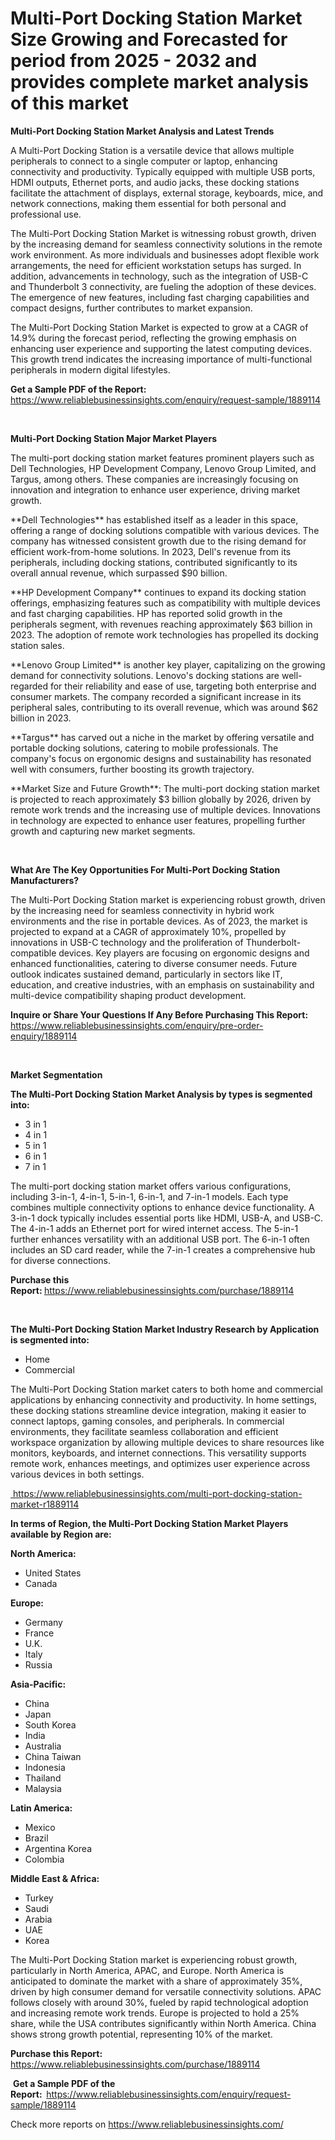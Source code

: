<p><h1>Multi-Port Docking Station Market Size Growing and Forecasted for period from 2025 - 2032 and provides complete market analysis of this market</h1></p><p><strong>Multi-Port Docking Station Market Analysis and Latest Trends</strong></p>
<p><p>A Multi-Port Docking Station is a versatile device that allows multiple peripherals to connect to a single computer or laptop, enhancing connectivity and productivity. Typically equipped with multiple USB ports, HDMI outputs, Ethernet ports, and audio jacks, these docking stations facilitate the attachment of displays, external storage, keyboards, mice, and network connections, making them essential for both personal and professional use.</p><p>The Multi-Port Docking Station Market is witnessing robust growth, driven by the increasing demand for seamless connectivity solutions in the remote work environment. As more individuals and businesses adopt flexible work arrangements, the need for efficient workstation setups has surged. In addition, advancements in technology, such as the integration of USB-C and Thunderbolt 3 connectivity, are fueling the adoption of these devices. The emergence of new features, including fast charging capabilities and compact designs, further contributes to market expansion. </p><p>The Multi-Port Docking Station Market is expected to grow at a CAGR of 14.9% during the forecast period, reflecting the growing emphasis on enhancing user experience and supporting the latest computing devices. This growth trend indicates the increasing importance of multi-functional peripherals in modern digital lifestyles.</p></p>
<p><strong>Get a Sample PDF of the Report:&nbsp;</strong> <a href="https://www.reliablebusinessinsights.com/enquiry/request-sample/1889114?utm_campaign=1873&utm_medium=2&utm_source=Github&utm_content=ia&utm_term=14012025&utm_id=multi-port-docking-station">https://www.reliablebusinessinsights.com/enquiry/request-sample/1889114</a></p>
<p>&nbsp;</p>
<p><strong>Multi-Port Docking Station Major Market Players</strong></p>
<p><p>The multi-port docking station market features prominent players such as Dell Technologies, HP Development Company, Lenovo Group Limited, and Targus, among others. These companies are increasingly focusing on innovation and integration to enhance user experience, driving market growth.</p><p>**Dell Technologies** has established itself as a leader in this space, offering a range of docking solutions compatible with various devices. The company has witnessed consistent growth due to the rising demand for efficient work-from-home solutions. In 2023, Dell's revenue from its peripherals, including docking stations, contributed significantly to its overall annual revenue, which surpassed $90 billion.</p><p>**HP Development Company** continues to expand its docking station offerings, emphasizing features such as compatibility with multiple devices and fast charging capabilities. HP has reported solid growth in the peripherals segment, with revenues reaching approximately $63 billion in 2023. The adoption of remote work technologies has propelled its docking station sales.</p><p>**Lenovo Group Limited** is another key player, capitalizing on the growing demand for connectivity solutions. Lenovo's docking stations are well-regarded for their reliability and ease of use, targeting both enterprise and consumer markets. The company recorded a significant increase in its peripheral sales, contributing to its overall revenue, which was around $62 billion in 2023.</p><p>**Targus** has carved out a niche in the market by offering versatile and portable docking solutions, catering to mobile professionals. The company's focus on ergonomic designs and sustainability has resonated well with consumers, further boosting its growth trajectory.</p><p>**Market Size and Future Growth**: The multi-port docking station market is projected to reach approximately $3 billion globally by 2026, driven by remote work trends and the increasing use of multiple devices. Innovations in technology are expected to enhance user features, propelling further growth and capturing new market segments.</p></p>
<p>&nbsp;</p>
<p><strong>What Are The Key Opportunities For Multi-Port Docking Station Manufacturers?</strong></p>
<p><p>The Multi-Port Docking Station market is experiencing robust growth, driven by the increasing need for seamless connectivity in hybrid work environments and the rise in portable devices. As of 2023, the market is projected to expand at a CAGR of approximately 10%, propelled by innovations in USB-C technology and the proliferation of Thunderbolt-compatible devices. Key players are focusing on ergonomic designs and enhanced functionalities, catering to diverse consumer needs. Future outlook indicates sustained demand, particularly in sectors like IT, education, and creative industries, with an emphasis on sustainability and multi-device compatibility shaping product development.</p></p>
<p><strong>Inquire or Share Your Questions If Any Before Purchasing This Report:</strong> <a href="https://www.reliablebusinessinsights.com/enquiry/pre-order-enquiry/1889114?utm_campaign=1873&utm_medium=2&utm_source=Github&utm_content=ia&utm_term=14012025&utm_id=multi-port-docking-station">https://www.reliablebusinessinsights.com/enquiry/pre-order-enquiry/1889114</a></p>
<p>&nbsp;</p>
<p><strong>Market Segmentation</strong></p>
<p><strong>The Multi-Port Docking Station Market Analysis by types is segmented into:</strong></p>
<p><ul><li>3 in 1</li><li>4 in 1</li><li>5 in 1</li><li>6 in 1</li><li>7 in 1</li></ul></p>
<p><p>The multi-port docking station market offers various configurations, including 3-in-1, 4-in-1, 5-in-1, 6-in-1, and 7-in-1 models. Each type combines multiple connectivity options to enhance device functionality. A 3-in-1 dock typically includes essential ports like HDMI, USB-A, and USB-C. The 4-in-1 adds an Ethernet port for wired internet access. The 5-in-1 further enhances versatility with an additional USB port. The 6-in-1 often includes an SD card reader, while the 7-in-1 creates a comprehensive hub for diverse connections.</p></p>
<p><strong>Purchase this Report:&nbsp;</strong><a href="https://www.reliablebusinessinsights.com/purchase/1889114?utm_campaign=1873&utm_medium=2&utm_source=Github&utm_content=ia&utm_term=14012025&utm_id=multi-port-docking-station">https://www.reliablebusinessinsights.com/purchase/1889114</a></p>
<p>&nbsp;</p>
<p><strong>The Multi-Port Docking Station Market Industry Research by Application is segmented into:</strong></p>
<p><ul><li>Home</li><li>Commercial</li></ul></p>
<p><p>The Multi-Port Docking Station market caters to both home and commercial applications by enhancing connectivity and productivity. In home settings, these docking stations streamline device integration, making it easier to connect laptops, gaming consoles, and peripherals. In commercial environments, they facilitate seamless collaboration and efficient workspace organization by allowing multiple devices to share resources like monitors, keyboards, and internet connections. This versatility supports remote work, enhances meetings, and optimizes user experience across various devices in both settings.</p></p>
<p><a href="https://www.reliablebusinessinsights.com/multi-port-docking-station-market-r1889114?utm_campaign=1873&utm_medium=2&utm_source=Github&utm_content=ia&utm_term=14012025&utm_id=multi-port-docking-station">&nbsp;https://www.reliablebusinessinsights.com/multi-port-docking-station-market-r1889114</a></p>
<p><strong>In terms of Region, the Multi-Port Docking Station Market Players available by Region are:</strong></p>
<p>
    <p> <strong> North America: </strong>
        <ul>
            <li>United States</li>
            <li>Canada</li>
        </ul>
        </p> 
    <p> <strong> Europe: </strong>
        <ul>
            <li>Germany</li>
            <li>France</li>
            <li>U.K.</li>
            <li>Italy</li>
            <li>Russia</li>
        </ul>
        </p> 
    <p> <strong> Asia-Pacific: </strong>
        <ul>
            <li>China</li>
            <li>Japan</li>
            <li>South Korea</li>
            <li>India</li>
            <li>Australia</li>
            <li>China Taiwan</li>
            <li>Indonesia</li>
            <li>Thailand</li>
            <li>Malaysia</li>
        </ul>
        </p> 
    <p> <strong> Latin America: </strong>
        <ul>
            <li>Mexico</li>
            <li>Brazil</li>
            <li>Argentina Korea</li>
            <li>Colombia</li>
        </ul>
        </p> 
    <p> <strong> Middle East & Africa: </strong>
        <ul>
            <li>Turkey</li>
            <li>Saudi</li>
            <li>Arabia</li>
            <li>UAE</li>
            <li>Korea</li>
        </ul>
    </p>
    </p>
<p><p>The Multi-Port Docking Station market is experiencing robust growth, particularly in North America, APAC, and Europe. North America is anticipated to dominate the market with a share of approximately 35%, driven by high consumer demand for versatile connectivity solutions. APAC follows closely with around 30%, fueled by rapid technological adoption and increasing remote work trends. Europe is projected to hold a 25% share, while the USA contributes significantly within North America. China shows strong growth potential, representing 10% of the market.</p></p>
<p><strong>Purchase this Report: </strong><a href="https://www.reliablebusinessinsights.com/purchase/1889114?utm_campaign=1873&utm_medium=2&utm_source=Github&utm_content=ia&utm_term=14012025&utm_id=multi-port-docking-station">https://www.reliablebusinessinsights.com/purchase/1889114</a></p>
<p>&nbsp;<strong>Get a Sample PDF of the Report:&nbsp;&nbsp;</strong><a href="https://www.reliablebusinessinsights.com/enquiry/request-sample/1889114?utm_campaign=1873&utm_medium=2&utm_source=Github&utm_content=ia&utm_term=14012025&utm_id=multi-port-docking-station">https://www.reliablebusinessinsights.com/enquiry/request-sample/1889114</a></p>
<p><strong></strong></p>
<p>Check more reports on <a href="https://www.reliablebusinessinsights.com/?utm_campaign=1873&utm_medium=2&utm_source=Github&utm_content=ia&utm_term=14012025&utm_id=multi-port-docking-station">https://www.reliablebusinessinsights.com/</a></p>